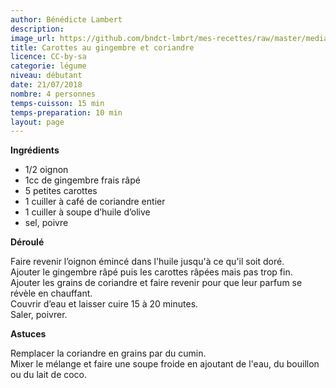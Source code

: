 ```yaml
---
author: Bénédicte Lambert
description: 
image_url: https://github.com/bndct-lmbrt/mes-recettes/raw/master/medias/carottes-gingembre.jpg
title: Carottes au gingembre et coriandre
licence: CC-by-sa
categorie: légume
niveau: débutant
date: 21/07/2018
nombre: 4 personnes
temps-cuisson: 15 min
temps-preparation: 10 min
layout: page
---
```



**Ingrédients**  
 

* 1/2 oignon
* 1cc de gingembre frais râpé
* 5 petites carottes 
* 1 cuiller à café de coriandre entier
* 1 cuiller à soupe d’huile d’olive
* sel, poivre


**Déroulé**  

Faire revenir l’oignon émincé dans l'huile jusqu'à ce qu'il soit doré.  
Ajouter le gingembre râpé puis les carottes râpées mais pas trop fin.    
Ajouter les grains de coriandre et faire revenir pour que leur parfum se révèle en chauffant.  
Couvrir d’eau et laisser cuire 15 à 20 minutes.   
Saler, poivrer.  
  


**Astuces** 

Remplacer la coriandre en grains par du cumin.  
Mixer le mélange et faire une soupe froide en ajoutant de l'eau, du bouillon ou du lait de coco.  
